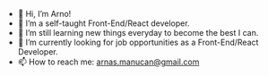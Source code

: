 - 👋 Hi, I’m Arno!
- 👀 I’m a self-taught Front-End/React developer.
- 🌱 I’m still learning new things everyday to become the best I can.
- 💼 I’m currently looking for job opportunities as a Front-End/React Developer.
- 📫 How to reach me: arnas.manucan@gmail.com

<!---
sleep24less/sleep24less is a ✨ special ✨ repository because its `README.md` (this file) appears on your GitHub profile.
You can click the Preview link to take a look at your changes.
--->
